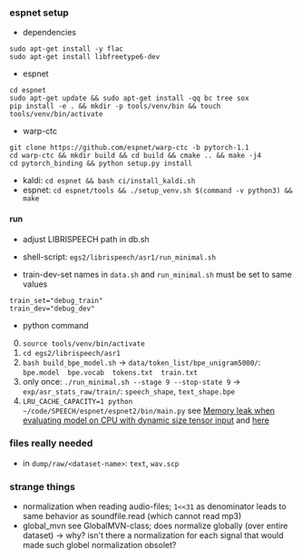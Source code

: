 ### espnet setup
* dependencies
```shell script
sudo apt-get install -y flac
sudo apt-get install libfreetype6-dev
```
* espnet
```shell script
cd espnet
sudo apt-get update && sudo apt-get install -qq bc tree sox
pip install -e . && mkdir -p tools/venv/bin && touch tools/venv/bin/activate
```
* warp-ctc
```shell script
git clone https://github.com/espnet/warp-ctc -b pytorch-1.1
cd warp-ctc && mkdir build && cd build && cmake .. && make -j4
cd pytorch_binding && python setup.py install
```
* kaldi: `cd espnet && bash ci/install_kaldi.sh`
* espnet: `cd espnet/tools && ./setup_venv.sh $(command -v python3) && make`

#### run
* adjust LIBRISPEECH path in db.sh
* shell-script: `egs2/librispeech/asr1/run_minimal.sh`

* train-dev-set names in `data.sh` and `run_minimal.sh` must be set to same values
```shell script
train_set="debug_train"
train_dev="debug_dev"
```

* python command
0. `source tools/venv/bin/activate`
1. `cd egs2/librispeech/asr1`
1. `bash build_bpe_model.sh` -> `data/token_list/bpe_unigram5000/`: `bpe.model  bpe.vocab  tokens.txt  train.txt`
1. only once: `./run_minimal.sh --stage 9 --stop-state 9` -> `exp/asr_stats_raw/train/`: `speech_shape`, `text_shape.bpe`
2. `LRU_CACHE_CAPACITY=1 python ~/code/SPEECH/espnet/espnet2/bin/main.py` see [Memory leak when evaluating model on CPU with dynamic size tensor input](https://github.com/pytorch/pytorch/issues/29893) and [here](https://raberrytv.wordpress.com/2020/03/25/pytorch-free-your-memory/)

### files really needed
* in `dump/raw/<dataset-name>`: `text`, `wav.scp`
    
### strange things
* normalization when reading audio-files; `1<<31` as denominator leads to same behavior as soundfile.read (which cannot read mp3)
* global_mvn see GlobalMVN-class; does normalize globally (over entire dataset) -> why? isn't there a normalization for each signal that would made such globel normalization obsolet?